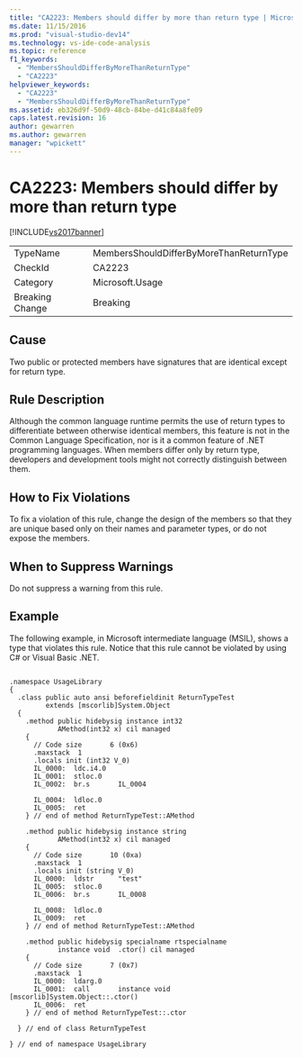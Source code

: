```yaml
---
title: "CA2223: Members should differ by more than return type | Microsoft Docs"
ms.date: 11/15/2016
ms.prod: "visual-studio-dev14"
ms.technology: vs-ide-code-analysis
ms.topic: reference
f1_keywords:
  - "MembersShouldDifferByMoreThanReturnType"
  - "CA2223"
helpviewer_keywords:
  - "CA2223"
  - "MembersShouldDifferByMoreThanReturnType"
ms.assetid: eb326d9f-50d9-48cb-84be-d41c84a8fe09
caps.latest.revision: 16
author: gewarren
ms.author: gewarren
manager: "wpickett"
---
```

# CA2223: Members should differ by more than return type
[!INCLUDE[vs2017banner](../includes/vs2017banner.md)]

|||
|-|-|
|TypeName|MembersShouldDifferByMoreThanReturnType|
|CheckId|CA2223|
|Category|Microsoft.Usage|
|Breaking Change|Breaking|

## Cause
 Two public or protected members have signatures that are identical except for return type.

## Rule Description
 Although the common language runtime permits the use of return types to differentiate between otherwise identical members, this feature is not in the Common Language Specification, nor is it a common feature of .NET programming languages. When members differ only by return type, developers and development tools might not correctly distinguish between them.

## How to Fix Violations
 To fix a violation of this rule, change the design of the members so that they are unique based only on their names and parameter types, or do not expose the members.

## When to Suppress Warnings
 Do not suppress a warning from this rule.

## Example
 The following example, in Microsoft intermediate language (MSIL), shows a type that violates this rule. Notice that this rule cannot be violated by using C# or Visual Basic .NET.

```

.namespace UsageLibrary
{
  .class public auto ansi beforefieldinit ReturnTypeTest
         extends [mscorlib]System.Object
  {
    .method public hidebysig instance int32
            AMethod(int32 x) cil managed
    {
      // Code size       6 (0x6)
      .maxstack  1
      .locals init (int32 V_0)
      IL_0000:  ldc.i4.0
      IL_0001:  stloc.0
      IL_0002:  br.s       IL_0004

      IL_0004:  ldloc.0
      IL_0005:  ret
    } // end of method ReturnTypeTest::AMethod

    .method public hidebysig instance string
            AMethod(int32 x) cil managed
    {
      // Code size       10 (0xa)
      .maxstack  1
      .locals init (string V_0)
      IL_0000:  ldstr      "test"
      IL_0005:  stloc.0
      IL_0006:  br.s       IL_0008

      IL_0008:  ldloc.0
      IL_0009:  ret
    } // end of method ReturnTypeTest::AMethod

    .method public hidebysig specialname rtspecialname
            instance void  .ctor() cil managed
    {
      // Code size       7 (0x7)
      .maxstack  1
      IL_0000:  ldarg.0
      IL_0001:  call       instance void [mscorlib]System.Object::.ctor()
      IL_0006:  ret
    } // end of method ReturnTypeTest::.ctor

  } // end of class ReturnTypeTest

} // end of namespace UsageLibrary
```
